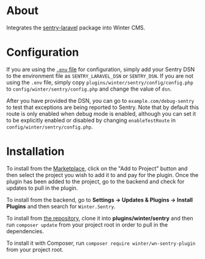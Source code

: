 # About

Integrates the [sentry-laravel](https://github.com/getsentry/sentry-laravel) package into Winter CMS.

# Configuration

If you are using the [`.env` file](https://wintercms.com/docs/setup/configuration#dotenv-configuration) for configuration, simply add your Sentry DSN to the environment file as `SENTRY_LARAVEL_DSN` or `SENTRY_DSN`. If you are not using the `.env` file, simply copy `plugins/winter/sentry/config/config.php` to `config/winter/sentry/config.php` and change the value of `dsn`.

After you have provided the DSN, you can go to `example.com/debug-sentry` to test that exceptions are being reported to Sentry. Note that by default this route is only enabled when debug mode is enabled, although you can set it to be explicitly enabled or disabled by changing `enableTestRoute` in `config/winter/sentry/config.php`.

# Installation

To install from the [Marketplace](https://wintercms.com/plugin/winter-sentry), click on the "Add to Project" button and then select the project you wish to add it to and pay for the plugin. Once the plugin has been added to the project, go to the backend and check for updates to pull in the plugin.

To install from the backend, go to **Settings -> Updates & Plugins -> Install Plugins** and then search for `Winter.Sentry`.

To install from [the repository](https://github.com/wintercms/wn-sentry-plugin), clone it into **plugins/winter/sentry** and then run `composer update` from your project root in order to pull in the dependencies.

To install it with Composer, run `composer require winter/wn-sentry-plugin` from your project root.